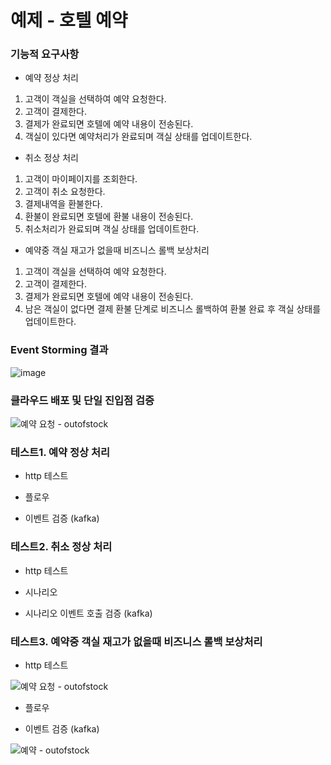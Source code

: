 # 예제 - 호텔 예약

### 기능적 요구사항

- 예약 정상 처리
1. 고객이 객실을 선택하여 예약 요청한다.
2. 고객이 결제한다.
3. 결제가 완료되면 호텔에 예약 내용이 전송된다.
4. 객실이 있다면 예약처리가 완료되며 객실 상태를 업데이트한다.
   
- 취소 정상 처리
1. 고객이 마이페이지를 조회한다.
2. 고객이 취소 요청한다.
3. 결제내역을 환불한다.
4. 환불이 완료되면 호텔에 환불 내용이 전송된다.
5. 취소처리가 완료되며 객실 상태를 업데이트한다.
  
- 예약중 객실 재고가 없을때 비즈니스 롤백 보상처리
1. 고객이 객실을 선택하여 예약 요청한다.
2. 고객이 결제한다.
3. 결제가 완료되면 호텔에 예약 내용이 전송된다.
5. 남은 객실이 없다면 결제 환불 단계로 비즈니스 롤백하여 환불 완료 후 객실 상태를 업데이트한다.


### Event Storming 결과

![image](https://github.com/user-attachments/assets/330f12bb-c1d6-475e-9837-87cf97e5d668)

### 클라우드 배포 및 단일 진입점 검증

![예약 요청 - outofstock](https://github.com/user-attachments/assets/3b14a94d-1869-422f-8249-548f1f211720)



### 테스트1. 예약 정상 처리

- http 테스트
  


- 플로우



- 이벤트 검증 (kafka)

  
  
### 테스트2. 취소 정상 처리

- http 테스트
  


- 시나리오



- 시나리오 이벤트 호출 검증 (kafka)

  
  
### 테스트3. 예약중 객실 재고가 없을때 비즈니스 롤백 보상처리

- http 테스트
  
![예약 요청 - outofstock](https://github.com/user-attachments/assets/c0ee1264-e1e1-4aa7-b393-5e0faa919c2b)



- 플로우



- 이벤트 검증 (kafka)

  
![예약 - outofstock](https://github.com/user-attachments/assets/5823223e-6ce8-48c1-b2af-7ec52b4a28d0)


